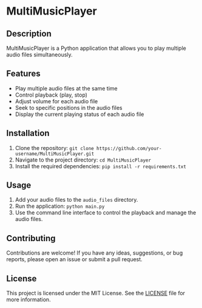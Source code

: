 # MultiMusicPlayer

## Description

MultiMusicPlayer is a Python application that allows you to play multiple audio files simultaneously.

## Features

- Play multiple audio files at the same time
- Control playback (play, stop)
- Adjust volume for each audio file
- Seek to specific positions in the audio files
- Display the current playing status of each audio file

## Installation

1. Clone the repository: `git clone https://github.com/your-username/MultiMusicPlayer.git`
2. Navigate to the project directory: `cd MultiMusicPlayer`
3. Install the required dependencies: `pip install -r requirements.txt`

## Usage

1. Add your audio files to the `audio_files` directory.
2. Run the application: `python main.py`
3. Use the command line interface to control the playback and manage the audio files.

## Contributing

Contributions are welcome! If you have any ideas, suggestions, or bug reports, please open an issue or submit a pull request.

## License

This project is licensed under the MIT License. See the [LICENSE](LICENSE) file for more information.